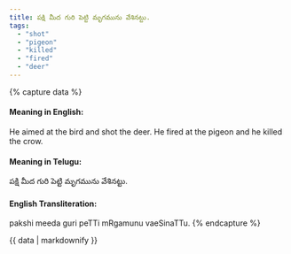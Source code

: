 ```yaml
---
title: పక్షి మీద గురి పెట్టి మృగమును వేశినట్టు.
tags:
  - "shot"
  - "pigeon"
  - "killed"
  - "fired"
  - "deer"
---
```


{% capture data %}
#### Meaning in English:
He aimed at the bird and shot the deer.
He fired at the pigeon and he killed the crow.

#### Meaning in Telugu:
పక్షి మీద గురి పెట్టి మృగమును వేశినట్టు.

#### English Transliteration:
pakshi meeda guri peTTi mRgamunu vaeSinaTTu.
{% endcapture %}

{{ data | markdownify }}


